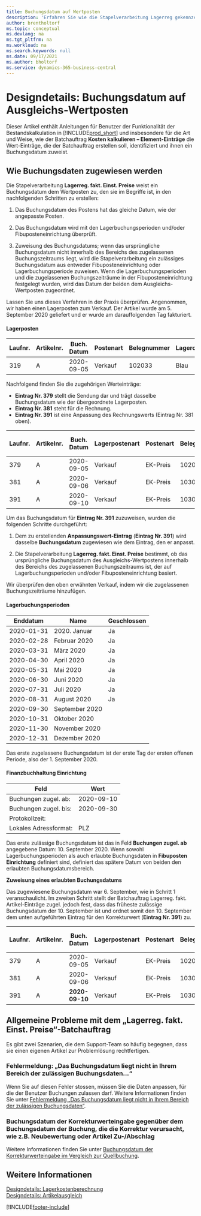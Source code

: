 ```yaml
---
title: Buchungsdatum auf Wertposten
description: 'Erfahren Sie wie die Stapelverarbeitung Lagerreg gekennzeichnet wird und ein Buchungsdatum auf Wertposten zugewiesen wird, der die Stapelverarbeitung erstellt.'
author: brentholtorf
ms.topic: conceptual
ms.devlang: na
ms.tgt_pltfrm: na
ms.workload: na
ms.search.keywords: null
ms.date: 09/17/2021
ms.author: bholtorf
ms.service: dynamics-365-business-central
---
```

# Designdetails: Buchungsdatum auf Ausgleichs-Wertposten

Dieser Artikel enthält Anleitungen für Benutzer der Funktionalität der Bestandskalkulation in [!INCLUDE[prod_short](includes/prod_short.md)] und insbesondere für die Art und Weise, wie der Batchauftrag **Kosten kalkulieren – Element-Einträge** die Wert-Einträge, die der Batchauftrag erstellen soll, identifiziert und ihnen ein Buchungsdatum zuweist.

## Wie Buchungsdaten zugewiesen werden

Die Stapelverarbeitung **Lagerreg. fakt. Einst. Preise** weist ein Buchungsdatum dem Wertposten zu, den sie im Begriffe ist, in den nachfolgenden Schritten zu erstellen:  

1. Das Buchungsdatum des Postens hat das gleiche Datum, wie der angepasste Posten.  

2. Das Buchungsdatum wird mit den Lagerbuchungsperioden und/oder Fibuposteneinrichtung überprüft.  

3. Zuweisung des Buchungsdatums; wenn das ursprüngliche Buchungsdatum nicht innerhalb des Bereichs des zugelassenen Buchungszeitraums liegt, wird die Stapelverarbeitung ein zulässiges Buchungsdatum aus entweder Fibuposteneinrichtung oder Lagerbuchungsperiode zuweisen. Wenn die Lagerbuchungsperioden und die zugelassenen Buchungszeiträume in der Fibuposteneinrichtung festgelegt wurden, wird das Datum der beiden dem Ausgleichs-Wertposten zugeordnet.  

Lassen Sie uns dieses Verfahren in der Praxis überprüfen. Angenommen, wir haben einen Lagerposten zum Verkauf. Der Artikel wurde am 5. September 2020 geliefert und er wurde am darauffolgenden Tag fakturiert.  

#### Lagerposten

|Laufnr.  |Artikelnr.  |Buch. Datum  |Postenart   | Belegnummer |Lagerortcode   |Menge  |Einstandsbetrag (tatsächl.)  |Fakturierte Menge  |Restmenge  |
|---------|---------|---------|---------|---------|---------|---------|---------|---------|---------|
|319     |A         |2020-09-05     |  Verkauf       |102033     |  Blau       | -1    |    -11     |-1     |    0     |

Nachfolgend finden Sie die zugehörigen Werteinträge:

- **Eintrag Nr. 379** stellt die Sendung dar und trägt dasselbe Buchungsdatum wie der übergeordnete Lagerposten.  
- **Eintrag Nr. 381** steht für die Rechnung.  
- **Eintrag Nr. 391** ist eine Anpassung des Rechnungswerts (Eintrag Nr. 381 oben).  

|Laufnr.  |Artikelnr.  |Buch. Datum  |Lagerpostenart  |Postenart   |Belegnummer  |Lagerposten Laufnr.  |Lagerortcode   |Lagerpostenmenge  |Fakturierte Menge  |Einstandsbetrag (tatsächl.)  |Einstandsbetrag (erwartet)  |Ausgleich  |Ausgleich mit Laufnr.  |Buchungsspurcode  |
|---------|---------|---------|---------|---------|---------|---------|---------|---------|---------|--------|---------|---------|---------|---------|
|379     |  A       |    2020-09-05     |    Verkauf     | EK-Preis   | 102033        |319     | Blau        | -1       |0         |  0       |     -10   |Nein   |0    |Verkauf          |
|381     |  A       |    2020-09-06     |    Verkauf     | EK-Preis   | 103022        |319     | Blau        |  0       |-1        |-10       |    10     | Nein  |0      |       Verkauf   |
|391     |  A       |    2020-09-10     |    Verkauf     | EK-Preis   | 103022        |319     | Blau        |  0       |0         |-1        |    0     |Ja   |    181   | LAGERREGUL   |

Um das Buchungsdatum für **Eintrag Nr. 391** zuzuweisen, wurden die folgenden Schritte durchgeführt:

1. Dem zu erstellenden **Anpassungswert-Eintrag** (**Eintrag Nr. 391**) wird dasselbe **Buchungsdatum** zugewiesen wie dem Eintrag, den er anpasst.

2. Die Stapelverarbeitung **Lagerreg. fakt. Einst. Preise** bestimmt, ob das ursprüngliche Buchungsdatum des Ausgleichs-Wertpostens innerhalb des Bereichs des zugelassenen Buchungszeitraums ist, der auf Lagerbuchungsperioden und/oder Fibuposteneinrichtung basiert.  

Wir überprüfen den oben erwähnten Verkauf, indem wir die zugelassenen Buchungszeiträume hinzufügen.  
  
#### Lagerbuchungsperioden

|Enddatum  |Name  |Geschlossen  |
|---------|---------|---------|
|2020-01-31     |2020. Januar      |  Ja    |
|2020-02-28     |Februar 2020     |  Ja    |
|2020-03-31     |März 2020        |  Ja    |
|2020-04-30     |April 2020        |  Ja    |
|2020-05-31     |Mai   2020        |  Ja    |
|2020-06-30     |Juni   2020       |  Ja    |
|2020-07-31     |Juli  2020        |  Ja    |
|2020-08-31     |August 2020     |  Ja    |
|2020-09-30     |September 2020  |         |
|2020-10-31     |Oktober 2020    |         |
|2020-11-30     |November 2020   |         |
|2020-12-31     |Dezember   2020   |         |

Das erste zugelassene Buchungsdatum ist der erste Tag der ersten offenen Periode, also der 1. September 2020.  

#### Finanzbuchhaltung Einrichtung

|Feld|Wert  |
|---------|---------|
|Buchungen zugel. ab:  |  2020-09-10      |
|Buchungen zugel. bis:    |  2020-09-30      |
|Protokollzeit:       |         |
|Lokales Adressformat:|   PLZ      |  

Das erste zulässige Buchungsdatum ist das in Feld **Buchungen zugel. ab** angegebene Datum: 10. September 2020. Wenn sowohl Lagerbuchungsperioden als auch erlaubte Buchungsdaten in **Fibuposten Einrichtung** definiert sind, definiert das spätere Datum von beiden den erlaubten Buchungsdatumsbereich.  

**Zuweisung eines erlaubten Buchungsdatums**  

Das zugewiesene Buchungsdatum war 6. September, wie in Schritt 1 veranschaulicht. Im zweiten Schritt stellt der Batchauftrag Lagerreg. fakt. Artikel-Einträge zugel. jedoch fest, dass das früheste zulässige Buchungsdatum der 10. September ist und ordnet somit den 10. September dem unten aufgeführten Eintrag für den Korrekturwert (**Eintrag Nr. 391**) zu.  


|Laufnr.  |Artikelnr.  |Buch. Datum  |Lagerpostenart  |Postenart   |Belegnummer  |Lagerposten Laufnr.  |Lagerortcode   |Lagerpostenmenge  |Fakturierte Menge  |Einstandsbetrag (tatsächl.)  |Einstandsbetrag (erwartet)  |Ausgleich  |Ausgleich mit Laufnr.  |Buchungsspurcode  |
|---------|---------|---------|---------|---------|---------|---------|---------|---------|---------|---------|---------|---------|---------|---------|
|379     |  A       |    2020-09-05     |    Verkauf     | EK-Preis   | 102033        |319     | Blau        | -1       |0         |  0       |     -10   |Nein   |0    |Verkauf          |
|381     |  A       |    2020-09-06     |    Verkauf     | EK-Preis   | 103022        |319     | Blau        |  0       |-1        |-10       |    10     | Nein  |0      |       Verkauf   |
|391     |  A       |    **2020-09-10**     |    Verkauf     | EK-Preis   | 103022        |319     | Blau        |  0       |0         |-1        |    0     |Ja   |    181   | LAGERREGUL   |

## Allgemeine Probleme mit dem „Lagerreg. fakt. Einst. Preise“-Batchauftrag

Es gibt zwei Szenarien, die dem Support-Team so häufig begegnen, dass sie einen eigenen Artikel zur Problemlösung rechtfertigen.

### Fehlermeldung: „Das Buchungsdatum liegt nicht in Ihrem Bereich der zulässigen Buchungsdaten...“

Wenn Sie auf diesen Fehler stossen, müssen Sie die Daten anpassen, für die der Benutzer Buchungen zulassen darf. Weitere Informationen finden Sie unter [Fehlermeldung „Das Buchungsdatum liegt nicht in Ihrem Bereich der zulässigen Buchungsdaten“](design-details-inventory-adjustment-value-entry-allowed-posting-dates.md).

### Buchungsdatum der Korrekturwerteingabe gegenüber dem Buchungsdatum der Buchung, die die Korrektur verursacht, wie z.B. Neubewertung oder Artikel Zu-/Abschlag

Weitere Informationen finden Sie unter [Buchungsdatum der Korrekturwerteingabe im Vergleich zur Quellbuchung](design-details-inventory-adjustment-value-entry-source-entry.md).

## Weitere Informationen  

[Designdetails: Lagerkostenberechnung](design-details-inventory-costing.md)  
[Designdetails: Artikelausgleich](design-details-item-application.md)  

[!INCLUDE[footer-include](includes/footer-banner.md)]
